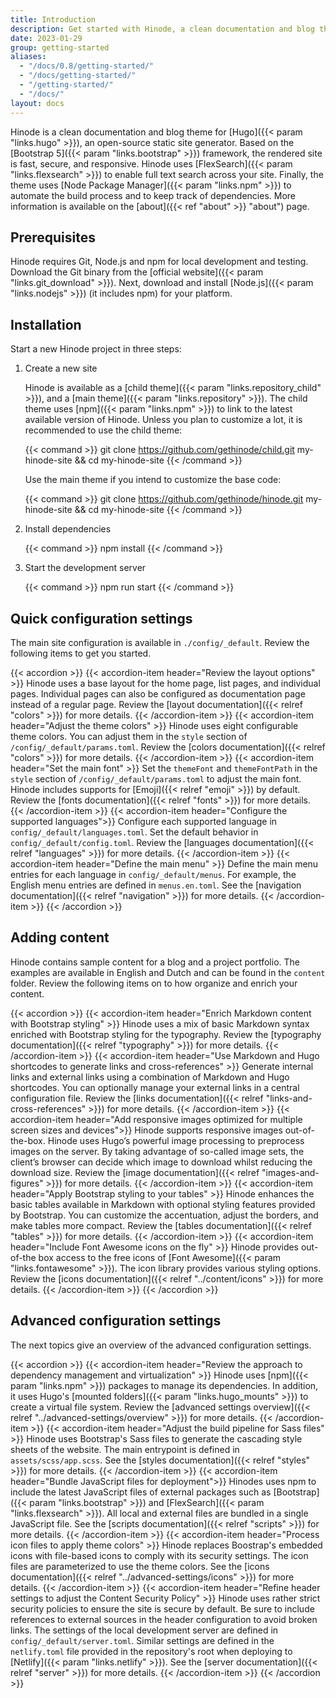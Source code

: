 ```yaml
---
title: Introduction
description: Get started with Hinode, a clean documentation and blog theme for your Hugo site based on Bootstrap 5.
date: 2023-01-29
group: getting-started
aliases:
  - "/docs/0.8/getting-started/"
  - "/docs/getting-started/"
  - "/getting-started/"
  - "/docs/"
layout: docs
---
```


Hinode is a clean documentation and blog theme for [Hugo]({{< param "links.hugo" >}}), an open-source static site generator. Based on the [Bootstrap 5]({{< param "links.bootstrap" >}}) framework, the rendered site is fast, secure, and responsive. Hinode uses [FlexSearch]({{< param "links.flexsearch" >}}) to enable full text search across your site. Finally, the theme uses [Node Package Manager]({{< param "links.npm" >}}) to automate the build process and to keep track of dependencies. More information is available on the [about]({{< ref "about" >}} "about") page.

## Prerequisites

Hinode requires Git, Node.js and npm for local development and testing. Download the Git binary from the [official website]({{< param "links.git_download" >}}). Next, download and install [Node.js]({{< param "links.nodejs" >}}) (it includes npm) for your platform.

## Installation

Start a new Hinode project in three steps:

1. Create a new site

    Hinode is available as a [child theme]({{< param "links.repository_child" >}}), and a [main theme]({{< param "links.repository" >}}). The child theme uses [npm]({{< param "links.npm" >}}) to link to the latest available version of Hinode. Unless you plan to customize a lot, it is recommended to use the child theme:

    {{< command >}}
    git clone https://github.com/gethinode/child.git my-hinode-site && cd my-hinode-site
    {{< /command >}}

    Use the main theme if you intend to customize the base code:

    {{< command >}}
    git clone https://github.com/gethinode/hinode.git my-hinode-site && cd my-hinode-site
    {{< /command >}}

2. Install dependencies

    {{< command >}}
    npm install
    {{< /command >}}

3. Start the development server

    {{< command >}}
    npm run start
    {{< /command >}}

## Quick configuration settings

The main site configuration is available in `./config/_default`. Review the following items to get you started.

{{< accordion >}}
  {{< accordion-item header="Review the layout options" >}}
    Hinode uses a base layout for the home page, list pages, and individual pages. Individual pages can also be configured as documentation page instead of a regular page. Review the [layout documentation]({{< relref "colors" >}}) for more details.
  {{< /accordion-item >}}
  {{< accordion-item header="Adjust the theme colors" >}}
    Hinode uses eight configurable theme colors. You can adjust them in the `style` section of  `/config/_default/params.toml`. Review the [colors documentation]({{< relref "colors" >}}) for more details.
  {{< /accordion-item >}}
  {{< accordion-item header="Set the main font" >}}
    Set the `themeFont` and `themeFontPath` in the `style` section of `/config/_default/params.toml` to adjust the main font. Hinode includes supports for [Emoji]({{< relref "emoji" >}}) by default. Review the [fonts documentation]({{< relref "fonts" >}}) for more details.
  {{< /accordion-item >}}
  {{< accordion-item header="Configure the supported languages">}}
    Configure each supported language in `config/_default/languages.toml`. Set the default behavior in `config/_default/config.toml`. Review the [languages documentation]({{< relref "languages" >}}) for more details.
  {{< /accordion-item >}}
  {{< accordion-item header="Define the main menu" >}}
    Define the main menu entries for each language in `config/_default/menus`. For example, the English menu entries are defined in `menus.en.toml`. See the [navigation documentation]({{< relref "navigation" >}}) for more details.
  {{< /accordion-item >}}
{{< /accordion >}}

## Adding content

Hinode contains sample content for a blog and a project portfolio. The examples are available in English and Dutch and can be found in the `content` folder. Review the following items on to how organize and enrich your content.

{{< accordion >}}
  {{< accordion-item header="Enrich Markdown content with Bootstrap styling" >}}
    Hinode uses a mix of basic Markdown syntax enriched with Bootstrap styling for the typography. Review the [typography documentation]({{< relref "typography" >}}) for more details.
  {{< /accordion-item >}}
  {{< accordion-item header="Use Markdown and Hugo shortcodes to generate links and cross-references" >}}
    Generate internal links and external links using a combination of Markdown and Hugo shortcodes. You can optionally manage your external links in a central configuration file. Review the [links documentation]({{< relref "links-and-cross-references" >}}) for more details.
  {{< /accordion-item >}}
  {{< accordion-item header="Add responsive images optimized for multiple screen sizes and devices">}}
    Hinode supports responsive images out-of-the-box. Hinode uses Hugo’s powerful image processing to preprocess images on the server. By taking advantage of so-called image sets, the client’s browser can decide which image to download whilst reducing the download size. Review the [image documentation]({{< relref "images-and-figures" >}}) for more details.
  {{< /accordion-item >}}
  {{< accordion-item header="Apply Bootstrap styling to your tables" >}}
    Hinode enhances the basic tables available in Markdown with optional styling features provided by Bootstrap. You can customize the accentuation, adjust the borders, and make tables more compact. Review the [tables documentation]({{< relref "tables" >}}) for more details.
  {{< /accordion-item >}}
  {{< accordion-item header="Include Font Awesome icons on the fly" >}}
    Hinode provides out-of-the box access to the free icons of [Font Awesome]({{< param "links.fontawesome" >}}). The icon library provides various styling options. Review the [icons documentation]({{< relref "../content/icons" >}}) for more details.
  {{< /accordion-item >}}
{{< /accordion >}}

## Advanced configuration settings

The next topics give an overview of the advanced configuration settings.

{{< accordion >}}
  {{< accordion-item header="Review the approach to dependency management and virtualization" >}}
    Hinode uses [npm]({{< param "links.npm" >}}) packages to manage its dependencies. In addition, it uses Hugo's [mounted folders]({{< param "links.hugo_mounts" >}}) to create a virtual file system. Review the [advanced settings overview]({{< relref "../advanced-settings/overview" >}}) for more details.
  {{< /accordion-item >}}
  {{< accordion-item header="Adjust the build pipeline for Sass files" >}}
    Hinode uses Bootstrap's Sass files to generate the cascading style sheets of the website. The main entrypoint is defined in `assets/scss/app.scss`. See the [styles documentation]({{< relref "styles" >}}) for more details.
  {{< /accordion-item >}}
  {{< accordion-item header="Bundle JavaScript files for deployment">}}
    Hinodes uses npm to include the latest JavaScript files of external packages such as [Bootstrap]({{< param "links.bootstrap" >}}) and [FlexSearch]({{< param "links.flexsearch" >}}). All local and external files are bundled in a single JavaScript file. See the [scripts documentation]({{< relref "scripts" >}}) for more details.
  {{< /accordion-item >}}
  {{< accordion-item header="Process icon files to apply theme colors" >}}
    Hinode replaces Boostrap's embedded icons with file-based icons to comply with its security settings. The icon files are parameterized to use the theme colors. See the [icons documentation]({{< relref "../advanced-settings/icons" >}}) for more details.
  {{< /accordion-item >}}
  {{< accordion-item header="Refine header settings to adjust the Content Security Policy" >}}
    Hinode uses rather strict security policies to ensure the site is secure by default. Be sure to include references to external sources in the header configuration to avoid broken links. The settings of the local development server are defined in `config/_default/server.toml`. Similar settings are defined in the `netlify.toml` file provided in the repository's root when deploying to [Netlify]({{< param "links.netlify" >}}). See the [server documentation]({{< relref "server" >}}) for more details.
  {{< /accordion-item >}}
{{< /accordion >}}

